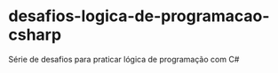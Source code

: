 # desafios-logica-de-programacao-csharp
Série de desafios para praticar lógica de programação com C#
